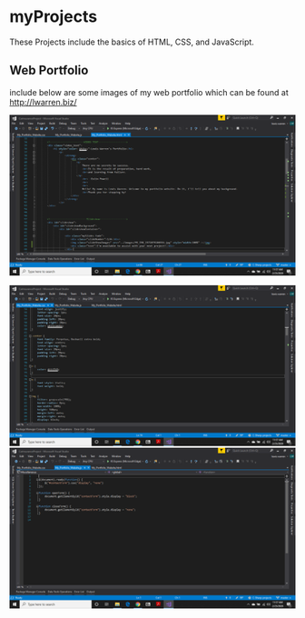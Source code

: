 # myProjects
These Projects include the basics of HTML, CSS, and JavaScript.

## Web Portfolio

include below are some images of my web portfolio which can be found at http://lwarren.biz/

![HTML](https://github.com/LewisCWarren/myProjects/blob/master/Screenshot%20(24).png)

![CSS](https://github.com/LewisCWarren/myProjects/blob/master/Screenshot%20(22).png)
![JS](https://github.com/LewisCWarren/myProjects/blob/master/Screenshot%20(23).png)

